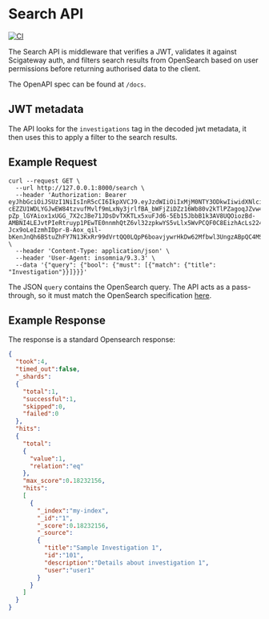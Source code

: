# Search API

[![CI](https://github.com/icatproject/search_api/actions/workflows/main.yml/badge.svg?branch=main)](https://github.com/icatproject/search_api/actions/workflows/main.yml)

The Search API is middleware that verifies a JWT, validates it against Scigateway auth, and filters search results 
from OpenSearch based on user permissions before returning authorised data to the client.

The OpenAPI spec can be found at `/docs`.

## JWT metadata
The API looks for the `investigations` tag in the decoded jwt metadata, it then uses this to apply a filter to the search results.

## Example Request
```commandline
curl --request GET \
  --url http://127.0.0.1:8000/search \
  --header 'Authorization: Bearer eyJhbGciOiJSUzI1NiIsInR5cCI6IkpXVCJ9.eyJzdWIiOiIxMjM0NTY3ODkwIiwidXNlciI6InVzZXIxIiwiYWRtaW4iOnRydWUsImlhdCI6MTUxNjIzOTAyMiwiaW52ZXN0aWdhdGlvbnMiOlt7ImlkIjoiMTAxIn1dfQ.bHJcGR9CEzxnahv3PaSyNw9m2gScHg1NAnVXTZlTlBpnYMAdPpkeWEoOr2R55Sp3bA_t9tVYIM0ROgz3rmteyCbVhKCKG9vLbdFGvVtaGqPvEwLGM4ADw-cEZZU1WDLYGJwEW84tzvufMvlf9mLxNy3jrlfBA_bWFjZiDZz16Wb80v2kTlPZagoqJZvw4GUv4dxXlFFxp04ZqUQIxchpWUlvnNeGnsaUfoMmwbAqxOuyGSAAcYNRNhz_RNFWYybAR-pZp_lGYAiox1xUGG_7X2cJBe71JDsDvTXKTLx5xuFJd6-5Eb15JbbB1k3AV8UQOiozBd-AMBNI4LEJvtPIeRtruyp1PEwTE0nnmhQtZ6vl32zpkwYS5vLlx5WvPCQF0C8EizhAcLs224RM958EV0MKuOHKz-Jcx9oLeIzmhIDpr-B-Aox_qil-bKenJnQh6BStuZhFY7N13KxRr99dVrtQQ0LQpP6boavjywrHkDw62Mfbwl3UngzABpQC4MSj' \
  --header 'Content-Type: application/json' \
  --header 'User-Agent: insomnia/9.3.3' \
  --data '{"query": {"bool": {"must": [{"match": {"title": "Investigation"}}]}}}'
```
The JSON `query` contains the OpenSearch query. 
The API acts as a pass-through, so it must match the OpenSearch specification [here](https://opensearch.org/docs/latest/query-dsl/).


## Example Response
The response is a standard Opensearch response:
```json
{
  "took":4,
  "timed_out":false,
  "_shards":
  {
    "total":1,
    "successful":1,
    "skipped":0,
    "failed":0
  },
  "hits":
  {
    "total": 
    {
      "value":1,
      "relation":"eq"
    },
    "max_score":0.18232156,
    "hits":
    [
      {
        "_index":"my-index",
        "_id":"1",
        "_score":0.18232156,
        "_source":
        {
          "title":"Sample Investigation 1",
          "id":"101",
          "description":"Details about investigation 1",
          "user":"user1"
        }
      }
    ]
  }
}

```